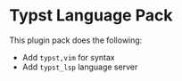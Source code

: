 # Typst Language Pack

This plugin pack does the following:

-   Add `typst,vim` for syntax
-   Add `typst_lsp` language server


<!-- vim: set ft=markdown: -->